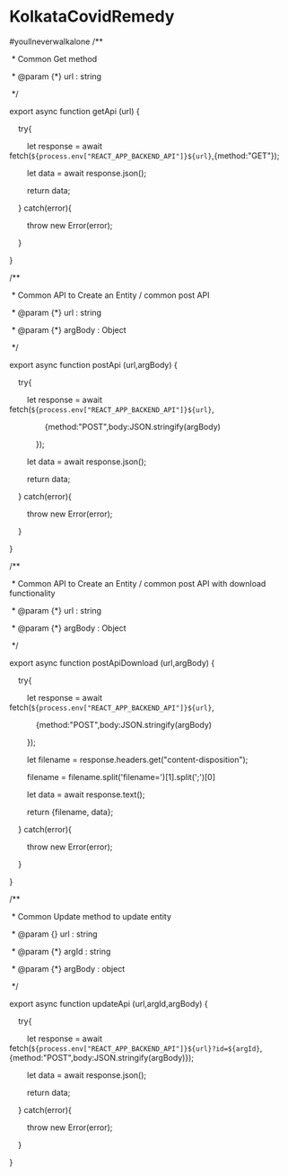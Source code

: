 # KolkataCovidRemedy

#youllneverwalkalone
/**

 * Common Get method

 * @param {*} url : string

 */

export async function getApi (url) {

    try{

        let response = await fetch(`${process.env["REACT_APP_BACKEND_API"]}${url}`,{method:"GET"});

        let data = await response.json();

        return data;

    } catch(error){

        throw new Error(error);

    }

}




/**

 * Common API to Create an Entity / common post API

 * @param {*} url : string

 * @param {*} argBody : Object

 */

export async function postApi (url,argBody) {

    try{

        let response = await fetch(`${process.env["REACT_APP_BACKEND_API"]}${url}`,

                {method:"POST",body:JSON.stringify(argBody)

            });

        let data = await response.json();

        return data;

    } catch(error){

        throw new Error(error);

    }

}



/**

 * Common API to Create an Entity / common post API with download functionality

 * @param {*} url : string

 * @param {*} argBody : Object

 */

export async function postApiDownload (url,argBody) {

    try{

        let response = await fetch(`${process.env["REACT_APP_BACKEND_API"]}${url}`,

            {method:"POST",body:JSON.stringify(argBody)

        });

        let filename = response.headers.get("content-disposition");

        filename = filename.split('filename=')[1].split(';')[0]

        let data = await response.text();

        return {filename, data};

    } catch(error){

        throw new Error(error);

    }

}




/**

 * Common Update method to update entity 

 * @param {} url : string

 * @param {*} argId : string

 * @param {*} argBody : object

 */

export async function updateApi (url,argId,argBody) {

    try{

        let response = await fetch(`${process.env["REACT_APP_BACKEND_API"]}${url}?id=${argId}`,{method:"POST",body:JSON.stringify(argBody)});

        let data = await response.json();

        return data;

    } catch(error){

        throw new Error(error);

    }

}

  
